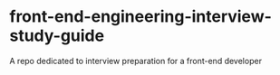# front-end-engineering-interview-study-guide
A repo dedicated to interview preparation for a front-end developer
